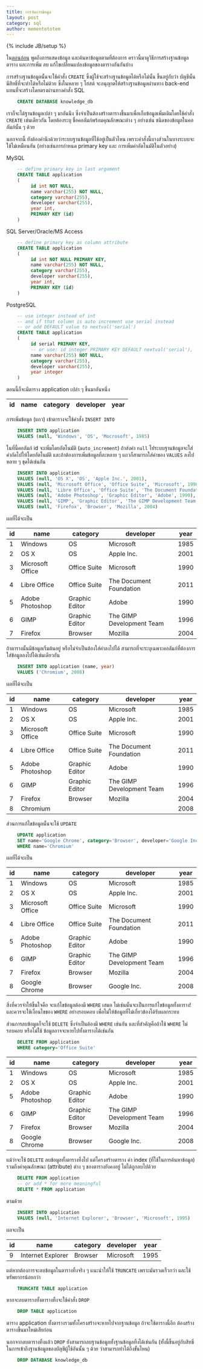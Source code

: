 ```yaml
---
title: การจัดการข้อมูล
layout: post
category: sql
author: mementototem
---
```

{% include JB/setup %}

ใน[ตอนก่อน](/sql/select.html) พูดถึงการแสดงข้อมูล และค้นหาข้อมูลตามที่ต้องการ คราวนี้มาดูวิธีการสร้างฐานข้อมูล ตาราง และการเพิ่ม ลบ แก้ไขเปลี่ยนแปลงข้อมูลของตารางกันกันบ้าง

การสร้างฐานข้อมูลนั้นจะใช้คำสั่ง `CREATE` ซึ่งผู้ใช้จะสร้างฐานข้อมูลได้หรือไม่นั้น ขึ้นอยู่กับว่า บัญชีนั้นมีสิทธิ์ที่จะทำได้หรือไม่ด้วย ซึ่งในหลาย ๆ โฮสต์ จะอนุญาตให้สร้างฐานข้อมูลผ่านทาง back-end แทนที่จะสร้างโดยตรงผ่านทางคำสั่ง SQL

```sql
    CREATE DATABASE knowledge_db
```

เราก็จะได้ฐานข้อมูลเปล่า ๆ มาอันนึง ซึ่งจำเป็นต้องสร้างตารางขึ้นมาเพื่อเก็บข้อมูลเพิ่มเติมโดยใช้คำสั่ง `CREATE` เช่นเดียวกัน โดยต้องระบุ ชื่อคอลัมภ์พร้อมคุณลักษณะต่าง ๆ อย่างเช่น ชนิดของข้อมูลในคอลัมภ์นั้น ๆ ด้วย

นอกจากนี้ ยังต้องคำนึงด้วยว่าระบบฐานข้อมูลที่ใช้อยู่เป็นตัวไหน เพราะคำสั่งนี้บางส่วนในบางระบบจะใช้ไม่เหมือนกัน (อย่างเช่นการกำหนด primary key และ การเพิ่มค่าอัตโนมัติในตัวอย่าง)

MySQL

```sql
    -- define primary key in last argument
    CREATE TABLE application
    (
         id int NOT NULL,
         name varchar(255) NOT NULL,
         category varchar(255),
         developer varchar(255),
         year int,
         PRIMARY KEY (id)
    )
```

SQL Server/Oracle/MS Access

```sql
    -- define primary key as column attribute
    CREATE TABLE application
    (
         id int NOT NULL PRIMARY KEY,
         name varchar(255) NOT NULL,
         category varchar(255),
         developer varchar(255),
         year int,
         PRIMARY KEY (id)
    )
```

PostgreSQL

```sql
    -- use integer instead of int
    -- and if that column is auto increment use serial instead
    -- or add DEFAULT value to nextval('serial')
    CREATE TABLE application
    (
         id serial PRIMARY KEY,
         -- or use: id integer PRIMARY KEY DEFAULT nextval('serial'),
         name varchar(255) NOT NULL,
         category varchar(255),
         developer varchar(255),
         year integer
    )
```

ตอนนี้ก็จะมีตาราง application เปล่า ๆ ขึ้นมาอันหนึ่ง

|  id | name | category | developer | year |
| --- | ---- | -------- | --------- | ---- |

การเพิ่มข้อมูล (แถว) เข้าตารางจะใช้คำสั่ง `INSERT INTO`

```sql
    INSERT INTO application
    VALUES (null, 'Windows', 'OS', 'Mocrosoft', 1985)
```

ในที่นี้คอลัมภ์ id จะเพิ่มโดยอัตโนมัติ (`auto_increment`) ถ้าส่งค่า `null` ไประบบฐานข้อมูลจะใส่ค่าถัดไปให้โดยอัตโนมัติ และถ้าต้องการเพิ่มข้อมูลที่ละหลาย ๆ แถวก็สามารถใส่ค่าของ `VALUES` ลงไปหลาย ๆ ชุดได้เช่นกัน

```sql
    INSERT INTO application
    VALUES (null, 'OS X', 'OS', 'Apple Inc.', 2001),
    VALUES (null, 'Microsoft Office', 'Office Suite', 'Microsoft', 1990),
    VALUES (null, 'Libre Office', 'Office Suite', 'The Document Foundation', 2011),
    VALUES (null, 'Adobe Photoshop', 'Graphic Editor', 'Adobe', 1990),
    VALUES (null, 'GIMP', 'Graphic Editor', 'The GIMP Development Team', 1996),
    VALUES (null, 'Firefox', 'Browser', 'Mozilla', 2004)
```

ผลที่ได้จะเป็น

|  id |        name       |    category    |         developer         | year |
| --- | ----------------- | -------------- | ------------------------- | ---- |
|   1 |           Windows |             OS |                 Microsoft | 1985 |
|   2 |              OS X |             OS |                Apple Inc. | 2001 |
|   3 |  Microsoft Office |   Office Suite |                 Microsoft | 1990 |
|   4 |      Libre Office |   Office Suite |   The Document Foundation | 2011 |
|   5 |   Adobe Photoshop | Graphic Editor |                     Adobe | 1990 |
|   6 |              GIMP | Graphic Editor | The GIMP Development Team | 1996 |
|   7 |           Firefox |        Browser |                   Mozilla | 2004 |

ถ้าตารางนั้นมีข้อมูลเริ่มต้นอยู่ หรือไม่จำเป็นต้องใส่ค่าลงไปได้ สามารถที่จะระบุเฉพาะคอลัมภ์ที่ต้องการใส่ข้อมูลลงไปได้เช่นเดียวกัน

```sql
    INSERT INTO application (name, year)
    VALUES ('Chromium', 2008)
```

ผลที่ได้จะเป็น

|  id |        name       |    category    |         developer         | year |
| --- | ----------------- | -------------- | ------------------------- | ---- |
|   1 |           Windows |             OS |                 Microsoft | 1985 |
|   2 |              OS X |             OS |                Apple Inc. | 2001 |
|   3 |  Microsoft Office |   Office Suite |                 Microsoft | 1990 |
|   4 |      Libre Office |   Office Suite |   The Document Foundation | 2011 |
|   5 |   Adobe Photoshop | Graphic Editor |                     Adobe | 1990 |
|   6 |              GIMP | Graphic Editor | The GIMP Development Team | 1996 |
|   7 |           Firefox |        Browser |                   Mozilla | 2004 |
|   8 |          Chromium |                |                           | 2008 |

ส่วนการแก้ไขข้อมูลนั้นจะใช้ `UPDATE`

```sql
    UPDATE application
    SET name='Google Chrome', category='Browser', developer='Google Inc.'
    WHERE name='Chromium'
```

ผลที่ได้จะเป็น

|  id |        name       |    category    |         developer         | year |
| --- | ----------------- | -------------- | ------------------------- | ---- |
|   1 |           Windows |             OS |                 Microsoft | 1985 |
|   2 |              OS X |             OS |                Apple Inc. | 2001 |
|   3 |  Microsoft Office |   Office Suite |                 Microsoft | 1990 |
|   4 |      Libre Office |   Office Suite |   The Document Foundation | 2011 |
|   5 |   Adobe Photoshop | Graphic Editor |                     Adobe | 1990 |
|   6 |              GIMP | Graphic Editor | The GIMP Development Team | 1996 |
|   7 |           Firefox |        Browser |                   Mozilla | 2004 |
|   8 |     Google Chrome |        Browser |               Google Inc. | 2008 |

สิ่งที่ควรจำให้ขึ้นใจคือ จะแก้ไขข้อมูลต้องมี `WHERE` เสมอ ไม่เช่นนั้นจะเป็นการแก้ไขข้อมูลทั้งตาราง! และควรจะใช้เงื่อนไขของ `WHERE` อย่างรอบคอบ เพื่อไม่ให้ข้อมูลที่ไม่เกี่ยวข้องได้รับผลกระทบ

ส่วนการลบข้อมูลก็จะใช้ `DELETE` ซึ่งจำเป็นต้องมี `WHERE` เช่นกัน และที่สำคัญคือถ้าใช้ `WHERE` ไม่รอบคอบ หรือไม่ใช้ ข้อมูลอาจจะหายไปทั้งตารางได้เช่นกัน

```sql
    DELETE FROM application
    WHERE category='Office Suite'
```

|  id |        name       |    category    |         developer         | year |
| --- | ----------------- | -------------- | ------------------------- | ---- |
|   1 |           Windows |             OS |                 Microsoft | 1985 |
|   2 |              OS X |             OS |                Apple Inc. | 2001 |
|   5 |   Adobe Photoshop | Graphic Editor |                     Adobe | 1990 |
|   6 |              GIMP | Graphic Editor | The GIMP Development Team | 1996 |
|   7 |           Firefox |        Browser |                   Mozilla | 2004 |
|   8 |     Google Chrome |        Browser |               Google Inc. | 2008 |

แม้ว่าจะใช้ `DELETE` ลบข้อมูลทั้งตารางทิ้งไป แต่โครงสร้างตาราง ค่า index (ที่ใช้ในการค้นหาข้อมูล) รวมถึงค่าคุณลักษณะ (attribute) ต่าง ๆ ของตารางยังคงอยู่ ไม่ได้ถูกลบไปด้วย

```sql
    DELETE FROM application
    -- or add * for more meaningful 
    DELETE * FROM application
```

ตามด้วย

```sql
    INSERT INTO application
    VALUES (null, 'Internet Explorer', 'Browser', 'Microsoft', 1995)
```

ผลจะเป็น

|  id |        name       |    category    |         developer         | year |
| --- | ----------------- | -------------- | ------------------------- | ---- |
|   9 | Internet Explorer |        Browser |                 Microsoft | 1995 |

แต่หากต้องการจะลบข้อมูลในตารางทิ้งจริง ๆ แนะนำให้ใช้ `TRUNCATE` เพราะมันรวดเร็วกว่า และใช้ทรัพยากรน้อยกว่า

```sql
    TRUNCATE TABLE application
```

หากจะลบตารางทั้งตารางทิ้งจะใช้คำสั่ง `DROP`

```sql
    DROP TABLE application
```

ตาราง application ทั้งตารางรวมทั้งโครงสร้างจะหายไปจากฐานข้อมูล ถ้าจะใช้ตารางนี้อีก ต้องสร้างตารางขึ้นมาใหม่เสียก่อน

นอกจากลบตารางทิ้งแล้ว `DROP` ยังสามารถลบฐานข้อมูลทั้งฐานข้อมูลทิ้งได้เช่นกัน (ทั้งนี้ขึ้นอยู่กับสิทธิ์ในการเข้าถึงฐานข้อมูลของบัญชีผู้ใช้อันนั้น ๆ ด้วย ว่าสามารถทำได้ถึงขั้นไหน)

```sql
    DROP DATABASE knowledge_db
```